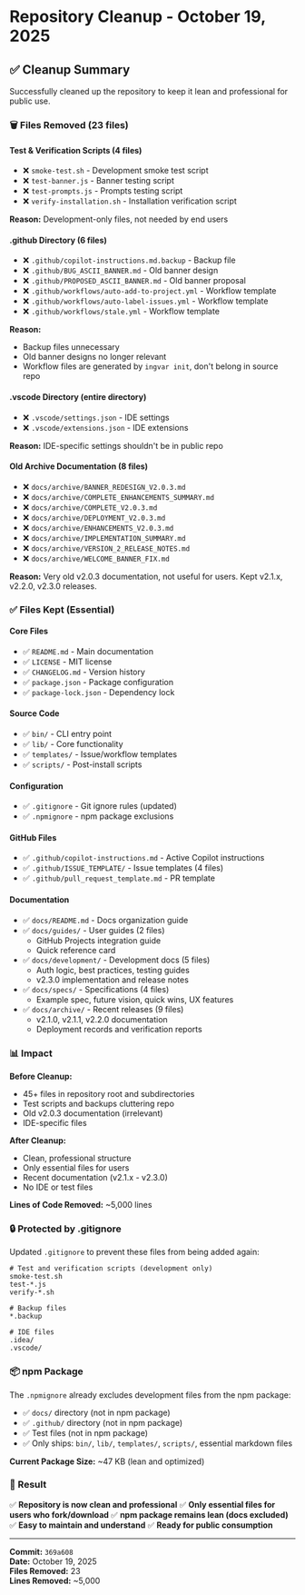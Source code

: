 # Repository Cleanup - October 19, 2025

## ✅ Cleanup Summary

Successfully cleaned up the repository to keep it lean and professional for public use.

### 🗑️ Files Removed (23 files)

#### Test & Verification Scripts (4 files)
- ❌ `smoke-test.sh` - Development smoke test script
- ❌ `test-banner.js` - Banner testing script
- ❌ `test-prompts.js` - Prompts testing script
- ❌ `verify-installation.sh` - Installation verification script

**Reason:** Development-only files, not needed by end users

#### .github Directory (6 files)
- ❌ `.github/copilot-instructions.md.backup` - Backup file
- ❌ `.github/BUG_ASCII_BANNER.md` - Old banner design
- ❌ `.github/PROPOSED_ASCII_BANNER.md` - Old banner proposal
- ❌ `.github/workflows/auto-add-to-project.yml` - Workflow template
- ❌ `.github/workflows/auto-label-issues.yml` - Workflow template
- ❌ `.github/workflows/stale.yml` - Workflow template

**Reason:** 
- Backup files unnecessary
- Old banner designs no longer relevant
- Workflow files are generated by `ingvar init`, don't belong in source repo

#### .vscode Directory (entire directory)
- ❌ `.vscode/settings.json` - IDE settings
- ❌ `.vscode/extensions.json` - IDE extensions

**Reason:** IDE-specific settings shouldn't be in public repo

#### Old Archive Documentation (8 files)
- ❌ `docs/archive/BANNER_REDESIGN_V2.0.3.md`
- ❌ `docs/archive/COMPLETE_ENHANCEMENTS_SUMMARY.md`
- ❌ `docs/archive/COMPLETE_V2.0.3.md`
- ❌ `docs/archive/DEPLOYMENT_V2.0.3.md`
- ❌ `docs/archive/ENHANCEMENTS_V2.0.3.md`
- ❌ `docs/archive/IMPLEMENTATION_SUMMARY.md`
- ❌ `docs/archive/VERSION_2_RELEASE_NOTES.md`
- ❌ `docs/archive/WELCOME_BANNER_FIX.md`

**Reason:** Very old v2.0.3 documentation, not useful for users. Kept v2.1.x, v2.2.0, v2.3.0 releases.

### ✅ Files Kept (Essential)

#### Core Files
- ✅ `README.md` - Main documentation
- ✅ `LICENSE` - MIT license
- ✅ `CHANGELOG.md` - Version history
- ✅ `package.json` - Package configuration
- ✅ `package-lock.json` - Dependency lock

#### Source Code
- ✅ `bin/` - CLI entry point
- ✅ `lib/` - Core functionality
- ✅ `templates/` - Issue/workflow templates
- ✅ `scripts/` - Post-install scripts

#### Configuration
- ✅ `.gitignore` - Git ignore rules (updated)
- ✅ `.npmignore` - npm package exclusions

#### GitHub Files
- ✅ `.github/copilot-instructions.md` - Active Copilot instructions
- ✅ `.github/ISSUE_TEMPLATE/` - Issue templates (4 files)
- ✅ `.github/pull_request_template.md` - PR template

#### Documentation
- ✅ `docs/README.md` - Docs organization guide
- ✅ `docs/guides/` - User guides (2 files)
  - GitHub Projects integration guide
  - Quick reference card
- ✅ `docs/development/` - Development docs (5 files)
  - Auth logic, best practices, testing guides
  - v2.3.0 implementation and release notes
- ✅ `docs/specs/` - Specifications (4 files)
  - Example spec, future vision, quick wins, UX features
- ✅ `docs/archive/` - Recent releases (9 files)
  - v2.1.0, v2.1.1, v2.2.0 documentation
  - Deployment records and verification reports

### 📊 Impact

**Before Cleanup:**
- 45+ files in repository root and subdirectories
- Test scripts and backups cluttering repo
- Old v2.0.3 documentation (irrelevant)
- IDE-specific files

**After Cleanup:**
- Clean, professional structure
- Only essential files for users
- Recent documentation (v2.1.x - v2.3.0)
- No IDE or test files

**Lines of Code Removed:** ~5,000 lines

### 🔒 Protected by .gitignore

Updated `.gitignore` to prevent these files from being added again:
```gitignore
# Test and verification scripts (development only)
smoke-test.sh
test-*.js
verify-*.sh

# Backup files
*.backup

# IDE files
.idea/
.vscode/
```

### 📦 npm Package

The `.npmignore` already excludes development files from the npm package:
- ✅ `docs/` directory (not in npm package)
- ✅ `.github/` directory (not in npm package)
- ✅ Test files (not in npm package)
- ✅ Only ships: `bin/`, `lib/`, `templates/`, `scripts/`, essential markdown files

**Current Package Size:** ~47 KB (lean and optimized)

### 🎯 Result

✅ **Repository is now clean and professional**
✅ **Only essential files for users who fork/download**
✅ **npm package remains lean (docs excluded)**
✅ **Easy to maintain and understand**
✅ **Ready for public consumption**

---

**Commit:** `369a608`  
**Date:** October 19, 2025  
**Files Removed:** 23  
**Lines Removed:** ~5,000
